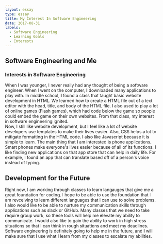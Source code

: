 ```yaml
---
layout: essay
type: essay
title: My Interest In Software Engineering
date: 2017-08-31
labels:
  - Software Engineering
  - Learning Goals
  - Interests
---
```

## Software Engineering and Me

### Interests in Software Engineering
  When I was younger, I never really had any thought of being a software engineer. When I went on the computer, I downloaded many applications to play with. In middle school, I found a class that taught basic website development in HTML. We learned how to create a HTML file out of a text editor with the head, title, and body of the HTML file. I also used to play a lot of online games (Flash games), which had code below the game so people could embed the game on their own websites. From that class, my interest in software engineering ignited.
  </br>
  Now, I still like website development, but I feel like a lot of website developers use templates to make their lives easier. Also, CSS helps a lot to mitigate formatting in the HTML code. I also like Javascript because it is simple to learn. The main thing that I am interested is phone applications. Smart phones make everyone's lives easier because of all of its functions. I like finding new applications on that app store that can help in daily life. For example, I found an app that can translate based off of a person's voice instead of typing.
  
## Development for the Future
  Right now, I am working through classes to learn langauges that give me a great foundation for coding. I hope to be able to use the foundation that I am revceiving to learn different languages that I can use to solve problems. I also would like to be able to nurture my communication skills through applications such as slack or GitHub. Many classes that we need to take require group work, so these tools will help me elevate my ability to communicate. I would also like to gain the ability to work in high stress situations so that I can think in rough situations and meet my deadlines. Software engineering is definitely going to help me in the future, and I will make sure that I use what I learn from my classes to escalate my abilities.

